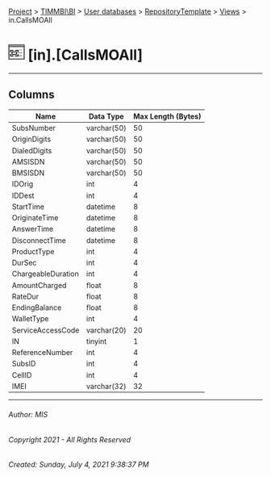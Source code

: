 #### 

[Project](../../../../index.md) > [TIMMBI\\BI](../../../index.md) > [User databases](../../index.md) > [RepositoryTemplate](../index.md) > [Views](Views.md) > in.CallsMOAll

# ![Views](../../../../Images/View32.png) [in].[CallsMOAll]

---

## <a name="#columns"></a>Columns

| Name | Data Type | Max Length (Bytes) |
|---|---|---|
| SubsNumber | varchar(50) | 50 |
| OriginDigits | varchar(50) | 50 |
| DialedDigits | varchar(50) | 50 |
| AMSISDN | varchar(50) | 50 |
| BMSISDN | varchar(50) | 50 |
| IDOrig | int | 4 |
| IDDest | int | 4 |
| StartTime | datetime | 8 |
| OriginateTime | datetime | 8 |
| AnswerTime | datetime | 8 |
| DisconnectTime | datetime | 8 |
| ProductType | int | 4 |
| DurSec | int | 4 |
| ChargeableDuration | int | 4 |
| AmountCharged | float | 8 |
| RateDur | float | 8 |
| EndingBalance | float | 8 |
| WalletType | int | 4 |
| ServiceAccessCode | varchar(20) | 20 |
| IN | tinyint | 1 |
| ReferenceNumber | int | 4 |
| SubsID | int | 4 |
| CellID | int | 4 |
| IMEI | varchar(32) | 32 |


---

###### Author:  MIS

###### Copyright 2021 - All Rights Reserved

###### Created: Sunday, July 4, 2021 9:38:37 PM

